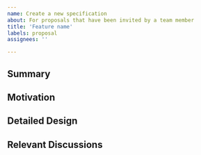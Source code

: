 ```yaml
---
name: Create a new specification
about: For proposals that have been invited by a team member
title: 'Feature name'
labels: proposal
assignees: ''

---
```


<!--
Hello, and thanks for your interest in contributing to the Harp standard! If you haven't been invited by a team member to open a pull request, please instead open a discussion marked [proposal] at https://github.com/orgs/harp-tech/discussions/new and we'll try to give you feedback on how to get to a PR-ready proposal.

New specification proposals should aim to fully fill out this template.
-->

## Summary

<!-- One paragraph explanation of the feature. -->

## Motivation

<!-- Why are we doing this? What use cases does it support? What is the expected outcome? -->

## Detailed Design

<!-- This is the bulk of the proposal. The Harp standard comprises multiple levels: device hardware; microcontroller firmware; high-level software interfaces; and data formats. Changes to the standard specifications might impact any or all of these levels, so please make sure you have considered the impact of your proposal on all the levels in the detailed design.

Explain the design in enough detail for somebody familiar with the Harp standard to understand, and for somebody familiar with the impacted levels to implement, and include examples of how the feature will be used. Please include links to relevant parts of the existing specification to describe the changes necessary to implement this feature. -->

## Relevant Discussions

<!-- Link to issues or standard review board meetings where this proposal has been discussed. -->
